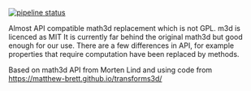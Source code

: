 

[![pipeline status](https://gitlab.com/kurant/m3d/badges/master/pipeline.svg)](https://gitlab.com/kurant/m3d/commits/master)

Almost API compatible math3d replacement which is not GPL. m3d is licenced as MIT
It is currently far behind the original math3d but good enough for our use. There are a few differences in API, for example properties that require computation have been replaced by methods.

Based on math3d API from Morten Lind and using code from https://matthew-brett.github.io/transforms3d/

